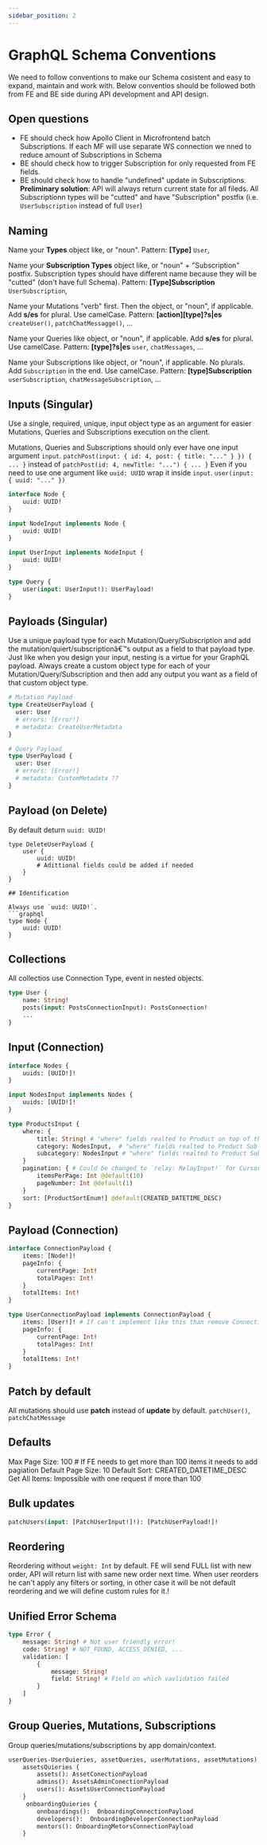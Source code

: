 ```yaml
---
sidebar_position: 2
---
```


# GraphQL Schema Conventions

We need to follow conventions to make our Schema cosistent and easy to expand, maintain and work with.
Below conventios should be followed both from FE and BE side during API development and API design.

## Open questions

- FE should check how Apollo Client in Microfrontend batch Subscriptions. If each MF will use separate WS connection we nned to reduce amount of Subscriptions in Schema
- BE should check how to trigger Subscription for only requested from FE fields.
- BE should check how to handle "undefined" update in Subscriptions. **Preliminary solution**: API will always return current state for all fileds.
  All Subscriptionn types will be "cutted" and have "Subscription" postfix (i.e. `UserSubscription` instead of full `User`)

## Naming

Name your **Types** object like, or "noun".
Pattern: **[Type]**
`User`,

Name your **Subscription Types** object like, or "noun" + "Subscription" postfix. Subscription types should have different name because they will be "cutted" (don't have full Schema).
Pattern: **[Type]Subscription**
`UserSubscription`,

Name your Mutations "verb" first. Then the object, or "noun", if applicable. Add **s/es** for plural. Use camelCase.
Pattern: **[action][type]?s|es**
`createUser()`, `patchChatMessagge()`, ...

Name your Queries like object, or "noun", if applicable. Add **s/es** for plural. Use camelCase.
Pattern: **[type]?s|es**
`user`, `chatMessages`, ...

Name your Subscriptions like object, or "noun", if applicable. No plurals. Add `Subscription` in the end. Use camelCase.
Pattern: **[type]Subscription**
`userSubscription`, `chatMessageSubscription`, ...

## Inputs (Singular)

Use a single, required, unique, input object type as an argument for easier Mutations, Queries and Subscriptions execution on the client.

Mutations, Queries and Subscriptions should only ever have one input argument `input`.
`patchPost(input: { id: 4, post: { title: "..." } }) { ... }`
instead of
`patchPost(id: 4, newTitle: "...") { ... }`
Even if you need to use one argument like `uuid: UUID` wrap it inside `input`.
`user(input: { uuid: "..." })`

```graphql
interface Node {
    uuid: UUID!
}

input NodeInput implements Node {
    uuid: UUID!
}

input UserInput implements NodeInput {
    uuid: UUID!
}

type Query {
    user(input: UserInput!): UserPayload!
}
```

## Payloads (Singular)

Use a unique payload type for each Mutation/Query/Subscription and add the mutation/quiert/subscriptionâ€™s output as a field to that payload type.
Just like when you design your input, nesting is a virtue for your GraphQL payload. Always create a custom object type for each of your Mutation/Query/Subscription and then add any output you want as a field of that custom object type.

```graphql
# Mutation Payload
type CreateUserPayload {
  user: User
  # errors: [Error!]
  # metadata: CreateUserMetadata
}
```

```graphql
# Query Payload
type UserPayload {
  user: User
  # errors: [Error!]
  # metadata: CustomMetadata ??
}
```

## Payload (on Delete)

By default deturn `uuid: UUID!`

````
type DeleteUserPayload {
    user {
        uuid: UUID!
        # Adittional fields could be added if needed
    }
}

## Identification

Always use `uuid: UUID!`.
```graphql
type Node {
    uuid: UUID!
}
````

## Collections

All collectios use Connection Type, event in nested objects.

```graphql
type User {
    name: String!
    posts(input: PostsConnectionInput): PostsConnection!
    ...
}
```

## Input (Connection)

```graphql
interface Nodes {
    uuids: [UUID!]!
}

input NodesInput implements Nodes {
    uuids: [UUID!]!
}

type ProductsInput {
	where: {
		title: String! # "where" fields realted to Product on top of the `where` object
		category: NodesInput,  # "where" fields realted to Product Sub Objects
		subcategory: NodesInput # "where" fields realted to Product Sub Objects
	}
    pagination: { # Could be changed to `relay: RelayInput!` for Cursor based pagination
        itemsPerPage: Int @default(10)
        pageNumber: Int @default(1)
    }
	sort: [ProductSortEnum!] @default(CREATED_DATETIME_DESC)
}

```

## Payload (Connection)

```graphql
interface ConnectionPayload {
    items: [Node!]!
    pageInfo: {
        currentPage: Int!
        totalPages: Int!
    }
	totalItems: Int!
}

type UserConnectionPayload implements ConnectionPayload {
    items: [User!]! # If can't implement like this than remove ConnectionPayload.items
    pageInfo: {
        currentPage: Int!
        totalPages: Int!
    }
	totalItems: Int!
}
```

## Patch by default

All mutations should use **patch** instead of **update** by default.
`patchUser()`, `patchChatMessage`

## Defaults

Max Page Size: 100 # If FE needs to get more than 100 items it needs to add pagiation
Default Page Size: 10
Default Sort: CREATED_DATETIME_DESC
Get All Items: Impossible with one request if more than 100

## Bulk updates

```graphql
patchUsers(input: [PatchUserInput!]!): [PatchUserPayload!]!
```

## Reordering

Reordering without `weight: Int` by default.
FE will send FULL list with new order, API will return list with same new order next time.
When user reorders he can't apply any filters or sorting, in other case it will be not default reordering
and we will define custom rules for it.!

## Unified Error Schema

```graphql
type Error {
	message: String! # Not user friendly error!
	code: String! # NOT_FOUND, ACCESS_DENIED, ...
    validation: [
        {
            message: String!
	        field: String! # Field on which vavlidation failed
        }
    ]
}
```

## Group Queries, Mutations, Subscriptions

Group queries/mutations/subscriptions by app domain/context.

```graphql
userQueries-UserQuieries, assetQueries, userMutations, assetMutations)
    assetsQuieries {
        assets(): AssetConectionPayload
        admins(): AssetsAdminConectionPayload
        users(): AssetsUserConnectionPayload
    }
     onboardingQuieries {
        onnboardings():  OnboardingConnectionPayload
        developers():  OnboardingDeveloperConnectionPayload
        mentors(): OnboardingMetorsConnectionPayload
    }
```
